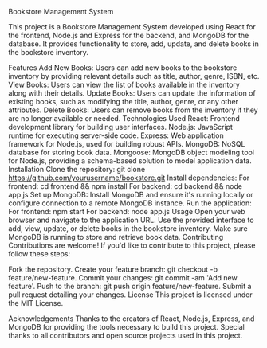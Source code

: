 Bookstore Management System

This project is a Bookstore Management System developed using React for the frontend, Node.js and Express for the backend, and MongoDB for the database. It provides functionality to store, add, update, and delete books in the bookstore inventory.

Features
Add New Books: Users can add new books to the bookstore inventory by providing relevant details such as title, author, genre, ISBN, etc.
View Books: Users can view the list of books available in the inventory along with their details.
Update Books: Users can update the information of existing books, such as modifying the title, author, genre, or any other attributes.
Delete Books: Users can remove books from the inventory if they are no longer available or needed.
Technologies Used
React: Frontend development library for building user interfaces.
Node.js: JavaScript runtime for executing server-side code.
Express: Web application framework for Node.js, used for building robust APIs.
MongoDB: NoSQL database for storing book data.
Mongoose: MongoDB object modeling tool for Node.js, providing a schema-based solution to model application data.
Installation
Clone the repository: git clone https://github.com/yourusername/bookstore.git
Install dependencies:
For frontend: cd frontend && npm install
For backend: cd backend && node app.js
Set up MongoDB: Install MongoDB and ensure it's running locally or configure connection to a remote MongoDB instance.
Run the application:
For frontend: npm start
For backend: node app.js
Usage
Open your web browser and navigate to the application URL.
Use the provided interface to add, view, update, or delete books in the bookstore inventory.
Make sure MongoDB is running to store and retrieve book data.
Contributing
Contributions are welcome! If you'd like to contribute to this project, please follow these steps:

Fork the repository.
Create your feature branch: git checkout -b feature/new-feature.
Commit your changes: git commit -am 'Add new feature'.
Push to the branch: git push origin feature/new-feature.
Submit a pull request detailing your changes.
License
This project is licensed under the MIT License.

Acknowledgements
Thanks to the creators of React, Node.js, Express, and MongoDB for providing the tools necessary to build this project.
Special thanks to all contributors and open source projects used in this project.





